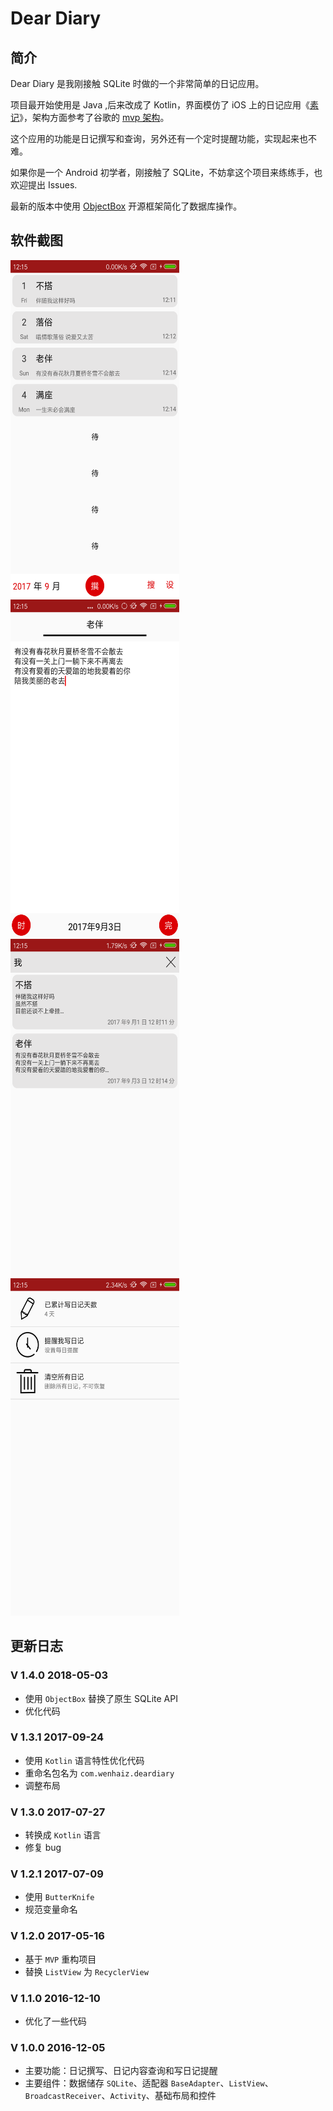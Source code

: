 # Dear Diary
## 简介
Dear Diary 是我刚接触 SQLite 时做的一个非常简单的日记应用。  

项目最开始使用是 Java ,后来改成了 Kotlin，界面模仿了 iOS 上的日记应用《[素记](https://itunes.apple.com/us/app/%E7%B4%A0%E8%AE%B0-%E6%97%A5%E8%AE%B0%E6%9C%AC-%E7%AC%94%E8%AE%B0%E6%9C%AC-%E8%AE%B0%E4%BA%8B%E6%9C%AC/id1070487377?mt=8)》，架构方面参考了谷歌的 [mvp 架构](https://github.com/googlesamples/android-architecture/tree/todo-mvp/)。  

这个应用的功能是日记撰写和查询，另外还有一个定时提醒功能，实现起来也不难。

如果你是一个 Android 初学者，刚接触了 SQLite，不妨拿这个项目来练练手，也欢迎提出 Issues.

最新的版本中使用 [ObjectBox](http://objectbox.io/) 开源框架简化了数据库操作。 

## 软件截图
<div>
<img src="https://github.com/wenhaiz/DearDiary/blob/master/img/diary_list.png" alt="list" width="270" height="540"/>
<img src="https://github.com/wenhaiz/DearDiary/blob/master/img/edit.png" alt="edit" width="270" height="540"/>
</div>

<div>
<img src="https://github.com/wenhaiz/DearDiary/blob/master/img/query_result.png" alt="query" width="270" height="540"/>
<img src="https://github.com/wenhaiz/DearDiary/blob/master/img/settings.png" alt="settings" width="270" height="540"/>
</div>

## 更新日志

### V 1.4.0  2018-05-03
- 使用 `ObjectBox` 替换了原生 SQLite API
- 优化代码

### V 1.3.1  2017-09-24
- 使用 `Kotlin` 语言特性优化代码
- 重命名包名为 `com.wenhaiz.deardiary`
- 调整布局     

### V 1.3.0  2017-07-27
- 转换成 `Kotlin` 语言
- 修复 bug  

### V 1.2.1  2017-07-09
- 使用 `ButterKnife`
- 规范变量命名

### V 1.2.0  2017-05-16
- 基于 `MVP` 重构项目
- 替换 `ListView` 为 `RecyclerView`

### V 1.1.0  2016-12-10
- 优化了一些代码

### V 1.0.0  2016-12-05
- 主要功能：日记撰写、日记内容查询和写日记提醒
- 主要组件：数据储存 `SQLite`、适配器 `BaseAdapter`、`ListView`、`BroadcastReceiver`、`Activity`、基础布局和控件
